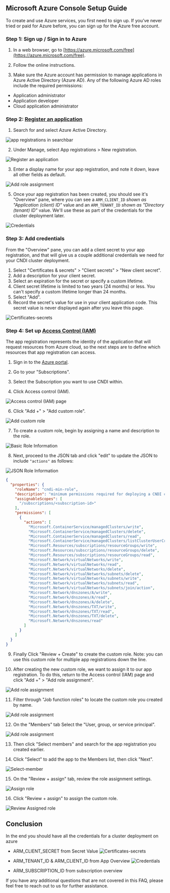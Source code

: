 ## Microsoft Azure Console Setup Guide

To create and use Azure services, you first need to sign up. If you’ve never
tried or paid for Azure before, you can sign up for the Azure free account.

### Step 1: Sign up / Sign in to Azure

1. In a web browser, go to
   [https://azure.microsoft.com/free](https://azure.microsoft.com/free).

2. Follow the online instructions.

3. Make sure the Azure account has permission to manage applications in Azure
   Active Directory (Azure AD). Any of the following Azure AD roles include the
   required permissions:

- Application administrator
- Application developer
- Cloud application administrator

### Step 2: [Register an application](https://portal.azure.com/)

1. Search for and select Azure Active Directory.

![app registrations in searchbar](/docs/cloud-setup/azure/img/search-app-registrations.png)

2. Under Manage, select App registrations > New registration.

![Register an application](/docs/cloud-setup/azure/img/register-application-1.png)

3. Enter a display name for your app registration, and note it down, leave all
   other fields as default.

![Add role assignment](/docs/cloud-setup/azure/img/register-application-2.png)

5. Once your app registration has been created, you should see it's "Overview"
   pane, where you can see a `ARM_CLIENT_ID` _shown as "Application (client)
   ID"_ value and an `ARM_TENANT_ID` _shown as "Directory (tenant) ID"_ value.
   We'll use these as part of the credentials for the cluster deployment later.

![Credentials](/docs/cloud-setup/azure/img/register-application-3.png)

### Step 3: Add credentials

From the "Overview" pane, you can add a client secret to your app registration,
and that will give us a couple additional credentials we need for your CNDI
cluster deployment.

1. Select "Certificates & secrets" > "Client secrets" > "New client secret".
2. Add a description for your client secret.
3. Select an expiration for the secret or specify a custom lifetime.
4. Client secret lifetime is limited to two years (24 months) or less. You can't
   specify a custom lifetime longer than 24 months.
5. Select "Add".
6. Record the secret's value for use in your client application code. This
   secret value is never displayed again after you leave this page.

![Certificates-secrets](/docs/cloud-setup/azure/img/certificates-secrets.png)

### Step 4: Set up [Access Control (IAM)](https://docs.microsoft.com/en-us/azure/role-based-access-control/role-assignments-portal?tabs=current)

The app registration represents the identity of the application that will
request resources from Azure cloud, so the next steps are to define which
resources that app registration can access.

1. Sign in to the [Azure portal](https://portal.azure.com/).

2. Go to your "Subscriptions".

3. Select the Subscription you want to use CNDI within.

4. Click Access control (IAM).

![Access control (IAM) page](/docs/cloud-setup/azure/img/sub-access-control.png)

6. Click "Add +" > "Add custom role".

![Add custom role](/docs/cloud-setup/azure/img/add-custom-role-button.png)

7. To create a custom role, begin by assigning a name and description to the
   role.

![Basic Role Information](/docs/cloud-setup/azure/img/custom-role-basic-tab.png)

8. Next, proceed to the JSON tab and click "edit" to update the JSON to include
   `"actions"` as follows:

![JSON Role Information](/docs/cloud-setup/azure/img/custom-role-json-tab.png)

```json
{
  "properties": {
    "roleName": "cndi-min-role",
    "description": "minimum permissions required for deploying a CNDI cluster to AKS",
    "assignableScopes": [
      "/subscriptions/<subscription-id>"
    ],
    "permissions": [
      {
        "actions": [
          "Microsoft.ContainerService/managedClusters/write",
          "Microsoft.ContainerService/managedClusters/delete",
          "Microsoft.ContainerService/managedClusters/read",
          "Microsoft.ContainerService/managedClusters/listClusterUserCredential/action",
          "Microsoft.Resources/subscriptions/resourceGroups/write",
          "Microsoft.Resources/subscriptions/resourceGroups/delete",
          "Microsoft.Resources/subscriptions/resourceGroups/read",
          "Microsoft.Network/virtualNetworks/write",
          "Microsoft.Network/virtualNetworks/read",
          "Microsoft.Network/virtualNetworks/delete",
          "Microsoft.Network/virtualNetworks/subnets/delete",
          "Microsoft.Network/virtualNetworks/subnets/write",
          "Microsoft.Network/virtualNetworks/subnets/read",
          "Microsoft.Network/virtualNetworks/subnets/join/action",
          "Microsoft.Network/dnszones/A/write",
          "Microsoft.Network/dnszones/A/read",
          "Microsoft.Network/dnszones/A/delete",
          "Microsoft.Network/dnszones/TXT/write",
          "Microsoft.Network/dnszones/TXT/read",
          "Microsoft.Network/dnszones/TXT/delete",
          "Microsoft.Network/dnszones/read"
        ]
      }
    ]
  }
}
```

9. Finally Click "Review + Create" to create the custom role. Note: you can use
   this custom role for multiple app registrations down the line.

10. After creating the new custom role, we want to assign it to our app
    registration. To do this, return to the Access control (IAM) page and click
    "Add +" > "Add role assignment".

![Add role assignment](/docs/cloud-setup/azure/img/add-role-assignment-menu.png)

11. Filter through "Job function roles" to locate the custom role you created by
    name.

![Add role assignment](/docs/cloud-setup/azure/img/add-role-assignment-custom.png)

12. On the "Members" tab Select the "User, group, or service principal".

![Add role assignment](/docs/cloud-setup/azure/img/members.png)

13. Then click "Select members" and search for the app registration you created
    earlier.

14. Click "Select" to add the app to the Members list, then click "Next".

![Select-member](/docs/cloud-setup/azure/img/select-members.png)

15. On the "Review + assign" tab, review the role assignment settings.

![Assign role](/docs/cloud-setup/azure/img/review-assign.png)

16. Click "Review + assign" to assign the custom role.

![Review Assigned role](/docs/cloud-setup/azure/img/r-role-assignments.png)

## Conclusion

In the end you should have all the credentials for a cluster deployment on azure

- ARM_CLIENT_SECRET from Secret Value
  ![Certificates-secrets](/docs/cloud-setup/azure/img/certificates-secrets.png)

- ARM_TENANT_ID & ARM_CLIENT_ID from App Overview
  ![Credentials](/docs/cloud-setup/azure/img/register-application-3.png)

- ARM_SUBSCRIPTION_ID from subscription overview

If you have any additional questions that are not covered in this FAQ, please
feel free to reach out to us for further assistance.
